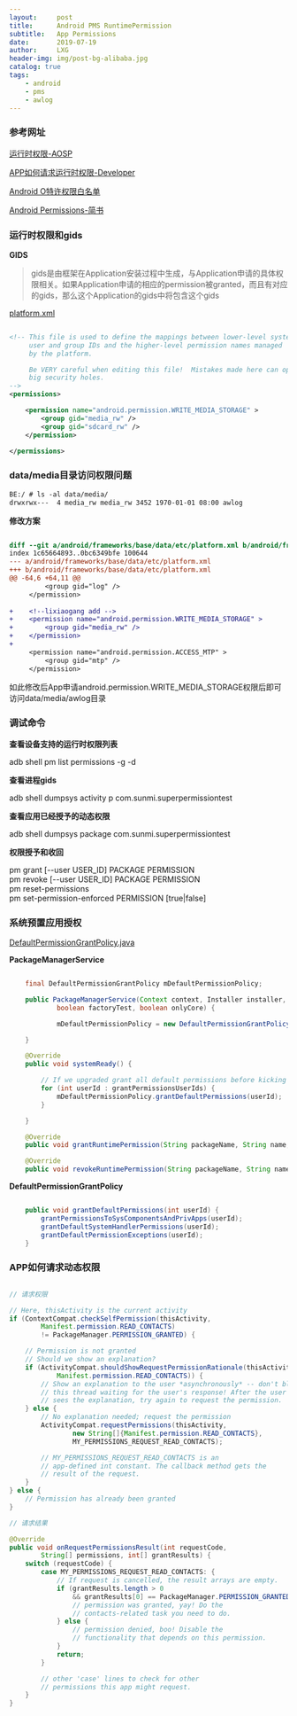 ```yaml
---
layout:     post
title:      Android PMS RuntimePermission
subtitle:   App Permissions
date:       2019-07-19
author:     LXG
header-img: img/post-bg-alibaba.jpg
catalog: true
tags:
    - android
    - pms
    - awlog
---
```


### 参考网址

[运行时权限-AOSP](https://source.android.com/devices/tech/config/runtime_perms)

[APP如何请求运行时权限-Developer](https://developer.android.com/training/permissions/requesting)

[Android O特许权限白名单](https://source.android.com/devices/tech/config/perms-whitelist)

[Android Permissions-简书](https://www.jianshu.com/p/ffd583f720f4)

### 运行时权限和gids

**GIDS**

> gids是由框架在Application安装过程中生成，与Application申请的具体权限相关。如果Application申请的相应的permission被granted，而且有对应的gids，那么这个Application的gids中将包含这个gids


[platform.xml](http://androidxref.com/7.1.2_r36/xref/frameworks/base/data/etc/platform.xml)

```xml

<!-- This file is used to define the mappings between lower-level system
     user and group IDs and the higher-level permission names managed
     by the platform.

     Be VERY careful when editing this file!  Mistakes made here can open
     big security holes.
-->
<permissions>

    <permission name="android.permission.WRITE_MEDIA_STORAGE" >
        <group gid="media_rw" />
        <group gid="sdcard_rw" />
    </permission>

</permissions>

```

### data/media目录访问权限问题

```txt
BE:/ # ls -al data/media/
drwxrwx---  4 media_rw media_rw 3452 1970-01-01 08:00 awlog

```

**修改方案**

```diff

diff --git a/android/frameworks/base/data/etc/platform.xml b/android/frameworks/base/data/etc/platform.xml
index 1c65664893..0bc6349bfe 100644
--- a/android/frameworks/base/data/etc/platform.xml
+++ b/android/frameworks/base/data/etc/platform.xml
@@ -64,6 +64,11 @@
         <group gid="log" />
     </permission>
 
+    <!--lixiaogang add -->
+    <permission name="android.permission.WRITE_MEDIA_STORAGE" >
+        <group gid="media_rw" />
+    </permission>
+
     <permission name="android.permission.ACCESS_MTP" >
         <group gid="mtp" />
     </permission>

```

如此修改后App申请android.permission.WRITE_MEDIA_STORAGE权限后即可访问data/media/awlog目录

### 调试命令

**查看设备支持的运行时权限列表**

adb shell pm list permissions -g -d

**查看进程gids**

adb shell dumpsys activity p com.sunmi.superpermissiontest

**查看应用已经授予的动态权限**

adb shell dumpsys package com.sunmi.superpermissiontest

**权限授予和收回**

pm grant [--user USER_ID] PACKAGE PERMISSION<br>
pm revoke [--user USER_ID] PACKAGE PERMISSION<br>
pm reset-permissions<br>
pm set-permission-enforced PERMISSION [true|false]

### 系统预置应用授权

[DefaultPermissionGrantPolicy.java](http://androidxref.com/7.1.2_r36/xref/frameworks/base/services/core/java/com/android/server/pm/DefaultPermissionGrantPolicy.java)

**PackageManagerService**

```java

    final DefaultPermissionGrantPolicy mDefaultPermissionPolicy;

    public PackageManagerService(Context context, Installer installer,
            boolean factoryTest, boolean onlyCore) {

            mDefaultPermissionPolicy = new DefaultPermissionGrantPolicy(this);

    }

    @Override
    public void systemReady() {

        // If we upgraded grant all default permissions before kicking off.
        for (int userId : grantPermissionsUserIds) {
            mDefaultPermissionPolicy.grantDefaultPermissions(userId);
        }

    }

    @Override
    public void grantRuntimePermission(String packageName, String name, final int userId) {}

    @Override
    public void revokeRuntimePermission(String packageName, String name, int userId) {}

```

**DefaultPermissionGrantPolicy**

```java

    public void grantDefaultPermissions(int userId) {
        grantPermissionsToSysComponentsAndPrivApps(userId);
        grantDefaultSystemHandlerPermissions(userId);
        grantDefaultPermissionExceptions(userId);
    }

```

### APP如何请求动态权限

```java

// 请求权限

// Here, thisActivity is the current activity
if (ContextCompat.checkSelfPermission(thisActivity,
        Manifest.permission.READ_CONTACTS)
        != PackageManager.PERMISSION_GRANTED) {

    // Permission is not granted
    // Should we show an explanation?
    if (ActivityCompat.shouldShowRequestPermissionRationale(thisActivity,
            Manifest.permission.READ_CONTACTS)) {
        // Show an explanation to the user *asynchronously* -- don't block
        // this thread waiting for the user's response! After the user
        // sees the explanation, try again to request the permission.
    } else {
        // No explanation needed; request the permission
        ActivityCompat.requestPermissions(thisActivity,
                new String[]{Manifest.permission.READ_CONTACTS},
                MY_PERMISSIONS_REQUEST_READ_CONTACTS);

        // MY_PERMISSIONS_REQUEST_READ_CONTACTS is an
        // app-defined int constant. The callback method gets the
        // result of the request.
    }
} else {
    // Permission has already been granted
}

// 请求结果

@Override
public void onRequestPermissionsResult(int requestCode,
        String[] permissions, int[] grantResults) {
    switch (requestCode) {
        case MY_PERMISSIONS_REQUEST_READ_CONTACTS: {
            // If request is cancelled, the result arrays are empty.
            if (grantResults.length > 0
                && grantResults[0] == PackageManager.PERMISSION_GRANTED) {
                // permission was granted, yay! Do the
                // contacts-related task you need to do.
            } else {
                // permission denied, boo! Disable the
                // functionality that depends on this permission.
            }
            return;
        }

        // other 'case' lines to check for other
        // permissions this app might request.
    }
}

```



